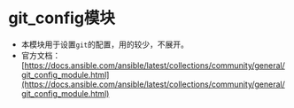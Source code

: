 # git_config模块

- 本模块用于设置`git`的配置，用的较少，不展开。
- 官方文档：[https://docs.ansible.com/ansible/latest/collections/community/general/git_config_module.html](https://docs.ansible.com/ansible/latest/collections/community/general/git_config_module.html)

